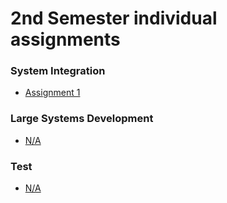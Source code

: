 # 2nd Semester individual assignments
### System Integration
- [Assignment 1](https://github.com/Castau/2nd_semester_individual_assignments/blob/main/system_integration/assignment1/README.md)
### Large Systems Development
- [N/A](#)
### Test
- [N/A](#)
